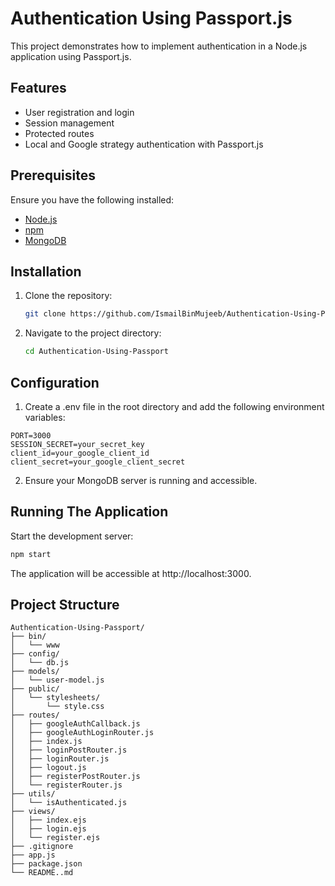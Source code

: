 # Authentication Using Passport.js

This project demonstrates how to implement authentication in a Node.js application using Passport.js.

## Features

- User registration and login
- Session management
- Protected routes
- Local and Google strategy authentication with Passport.js

## Prerequisites

Ensure you have the following installed:

- [Node.js](https://nodejs.org/)
- [npm](https://www.npmjs.com/)
- [MongoDB](https://mongodb.com)

## Installation

1. Clone the repository:

   ```bash
   git clone https://github.com/IsmailBinMujeeb/Authentication-Using-Passport.git

2. Navigate to the project directory:

   ```bash
   cd Authentication-Using-Passport


## Configuration 

1. Create a .env file in the root directory and add the following environment variables:

```env
PORT=3000
SESSION_SECRET=your_secret_key
client_id=your_google_client_id
client_secret=your_google_client_secret
```

2. Ensure your MongoDB server is running and accessible.

## Running The Application 

Start the development server:

```bash
npm start
```

The application will be accessible at http://localhost:3000.

## Project Structure

```
Authentication-Using-Passport/
├── bin/
│   └── www
├── config/
│   └── db.js
├── models/
│   └── user-model.js
├── public/
│   └── stylesheets/
│       └── style.css
├── routes/
│   ├── googleAuthCallback.js
│   ├── googleAuthLoginRouter.js
│   ├── index.js
│   ├── loginPostRouter.js
│   ├── loginRouter.js
│   ├── logout.js
│   ├── registerPostRouter.js
│   └── registerRouter.js
├── utils/
│   └── isAuthenticated.js
├── views/
│   ├── index.ejs
│   ├── login.ejs
│   └── register.ejs
├── .gitignore
├── app.js
├── package.json
└── README..md
```